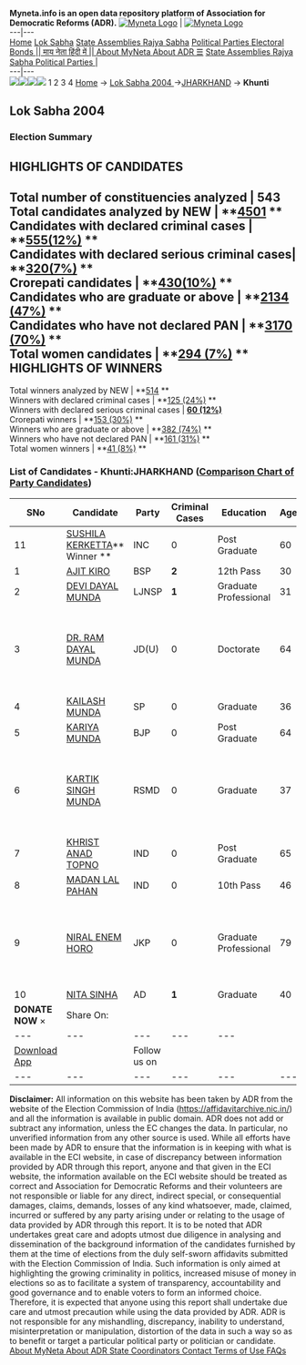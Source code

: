 **Myneta.info is an open data repository platform of Association for Democratic Reforms (ADR).**
[![Myneta Logo](https://www.myneta.info/lib/img/myneta-logo.png)](https://www.myneta.info/) | [![Myneta Logo](https://www.myneta.info/lib/img/adr-logo.png)](https://adrindia.org)  
---|---  
[Home](https://www.myneta.info/) [Lok Sabha](https://www.myneta.info/#ls "Lok Sabha") [ State Assemblies ](https://www.myneta.info/#sa "State Assemblies") [Rajya Sabha](https://www.myneta.info/#rs "Rajya Sabha") [Political Parties ](https://www.myneta.info/party "Political Parties") [ Electoral Bonds ](https://www.myneta.info/electoral_bonds "Electoral Bonds") [ || माय नेता हिंदी में || ](https://translate.google.co.in/translate?prev=hp&hl=en&js=y&u=www.myneta.info&sl=en&tl=hi&history_state0=) [ About MyNeta ](https://adrindia.org/content/about-myneta) [ About ADR ](https://adrindia.org/about-adr/who-we-are) [☰](javascript:void\(0\))
[ State Assemblies ](https://www.myneta.info/#sa "State Assemblies") [ Rajya Sabha ](https://www.myneta.info/#rs "Rajya Sabha") [ Political Parties ](https://www.myneta.info/party "Political Parties")
|   
---|---  
![](https://www.myneta.info/lib/img/banner/banner-1.png)![](https://www.myneta.info/lib/img/banner/banner-2.png)![](https://www.myneta.info/lib/img/banner/banner-3.png)![](https://www.myneta.info/lib/img/banner/banner-4.png)
1  2  3  4 
[Home](https://www.myneta.info/) → [Lok Sabha 2004 ](https://www.myneta.info/loksabha2004/)→[JHARKHAND](https://www.myneta.info/loksabha2004/index.php?action=show_constituencies&state_id=27) → **Khunti**
### 
## Lok Sabha 2004 
###  Election Summary 
HIGHLIGHTS OF CANDIDATES  
---  
Total number of constituencies analyzed |  543   
Total candidates analyzed by NEW | **[4501](https://www.myneta.info/loksabha2004/index.php?action=summary&subAction=candidates_analyzed&sort=candidate#summary) **  
Candidates with declared criminal cases | **[555(12%)](https://www.myneta.info/loksabha2004/index.php?action=summary&subAction=crime&sort=candidate#summary) **  
Candidates with declared serious criminal cases| **[320(7%)](https://www.myneta.info/loksabha2004/index.php?action=summary&subAction=serious_crime&sort=candidate#summary) **  
Crorepati candidates | **[430(10%)](https://www.myneta.info/loksabha2004/index.php?action=summary&subAction=crorepati&sort=candidate#summary) **  
Candidates who are graduate or above | **[2134 (47%)](https://www.myneta.info/loksabha2004/index.php?action=summary&subAction=education&sort=candidate#summary) **  
Candidates who have not declared PAN | **[3170 (70%)](https://www.myneta.info/loksabha2004/index.php?action=summary&subAction=without_pan&sort=candidate#summary) **  
Total women candidates | **[294 (7%)](https://www.myneta.info/loksabha2004/index.php?action=summary&subAction=women_candidate&sort=candidate#summary) **  
HIGHLIGHTS OF WINNERS  
---  
Total winners analyzed by NEW | **[514](https://www.myneta.info/loksabha2004/index.php?action=summary&subAction=winner_analyzed&sort=candidate#summary) **  
Winners with declared criminal cases | **[125 (24%)](https://www.myneta.info/loksabha2004/index.php?action=summary&subAction=winner_crime&sort=candidate#summary) **  
Winners with declared serious criminal cases | **[60 (12%)](https://www.myneta.info/loksabha2004/index.php?action=summary&subAction=winner_serious_crime&sort=candidate#summary)**  
Crorepati winners | **[153 (30%)](https://www.myneta.info/loksabha2004/index.php?action=summary&subAction=winner_crorepati&sort=candidate#summary) **  
Winners who are graduate or above | **[382 (74%)](https://www.myneta.info/loksabha2004/index.php?action=summary&subAction=winner_education&sort=candidate#summary) **  
Winners who have not declared PAN | **[161 (31%)](https://www.myneta.info/loksabha2004/index.php?action=summary&subAction=winner_without_pan&sort=candidate#summary) **  
Total women winners | **[41 (8%)](https://www.myneta.info/loksabha2004/index.php?action=summary&subAction=winner_women&sort=candidate#summary) **  
### List of Candidates - Khunti:JHARKHAND ([Comparison Chart of Party Candidates](https://www.myneta.info/loksabha2004/comparisonchart.php?constituency_id=172))
SNo | Candidate| Party| Criminal Cases| Education| Age| Total Assets| Liabilities  
---|---|---|---|---|---|---|---  
11  | [SUSHILA KERKETTA](https://www.myneta.info/loksabha2004/candidate.php?candidate_id=1558)** Winner ** | INC | 0 | Post Graduate| 60 | Rs 33,28,161 ~ 33 Lacs+ | Rs 0 ~   
1  | [AJIT KIRO](https://www.myneta.info/loksabha2004/candidate.php?candidate_id=1562) | BSP | **2** | 12th Pass| 30 | Nil | Rs 0 ~   
2  | [DEVI DAYAL MUNDA](https://www.myneta.info/loksabha2004/candidate.php?candidate_id=1565) | LJNSP | **1** | Graduate Professional| 31 | Rs 37,500 ~ 37 Thou+ | Rs 0 ~   
3  | [DR. RAM DAYAL MUNDA](https://www.myneta.info/loksabha2004/candidate.php?candidate_id=1561) | JD(U) | 0 | Doctorate| 64 | ![](https://myneta.info/image_v2.php?myneta_folder=loksabha2004&candidate_id=1561&col=ta) | ![](https://myneta.info/image_v2.php?myneta_folder=loksabha2004&candidate_id=1561&col=lia)  
4  | [KAILASH MUNDA](https://www.myneta.info/loksabha2004/candidate.php?candidate_id=1568) | SP | 0 | Graduate| 36 | Nil | Rs 0 ~   
5  | [KARIYA MUNDA](https://www.myneta.info/loksabha2004/candidate.php?candidate_id=1559) | BJP | 0 | Post Graduate| 64 | Rs 18,06,733 ~ 18 Lacs+ | Rs 0 ~   
6  | [KARTIK SINGH MUNDA](https://www.myneta.info/loksabha2004/candidate.php?candidate_id=1564) | RSMD | 0 | Graduate| 37 | ![](https://myneta.info/image_v2.php?myneta_folder=loksabha2004&candidate_id=1564&col=ta) | ![](https://myneta.info/image_v2.php?myneta_folder=loksabha2004&candidate_id=1564&col=lia)  
7  | [KHRIST ANAD TOPNO](https://www.myneta.info/loksabha2004/candidate.php?candidate_id=1566) | IND | 0 | Post Graduate| 65 | Rs 5,00,000 ~ 5 Lacs+ | Rs 0 ~   
8  | [MADAN LAL PAHAN](https://www.myneta.info/loksabha2004/candidate.php?candidate_id=1563) | IND | 0 | 10th Pass| 46 | Rs 30,21,000 ~ 30 Lacs+ | Rs 20,000 ~ 20 Thou+  
9  | [NIRAL ENEM HORO](https://www.myneta.info/loksabha2004/candidate.php?candidate_id=1560) | JKP | 0 | Graduate Professional| 79 | ![](https://myneta.info/image_v2.php?myneta_folder=loksabha2004&candidate_id=1560&col=ta) | ![](https://myneta.info/image_v2.php?myneta_folder=loksabha2004&candidate_id=1560&col=lia)  
10  | [NITA SINHA](https://www.myneta.info/loksabha2004/candidate.php?candidate_id=1567) | AD | **1** | Graduate| 40 | Rs 93,000 ~ 93 Thou+ | Rs 0 ~   
|  **DONATE NOW** × |  Share On:  | [](https://api.whatsapp.com/send?text=https%3A%2F%2Fmyneta.info%2Fpunjab2022%2Findex.php%3Faction%3Dshow_constituencies%26state_id%3D19) | [](https://www.facebook.com/sharer/sharer.php?u=https%3A%2F%2Fmyneta.info%2Fpunjab2022%2Findex.php%3Faction%3Dshow_constituencies%26state_id%3D19) | [](https://twitter.com/share?url=https%3A%2F%2Fmyneta.info%2Fpunjab2022%2Findex.php%3Faction%3Dshow_constituencies%26state_id%3D19)  
---|---|---|---|---  
| [ Download App ](https://play.google.com/store/apps/details?id=com.webrosoft.myneta1&pcampaignid=pcampaignidMKT-Other-global-all-co-prtnr-py-PartBadge-Mar2515-1) | [](https://play.google.com/store/apps/details?id=com.webrosoft.myneta1&pcampaignid=pcampaignidMKT-Other-global-all-co-prtnr-py-PartBadge-Mar2515-1) |  Follow us on  | [](https://www.facebook.com/adrindia.org/) | [](https://twitter.com/adrspeaks) | [](https://groups.google.com/g/national-election-watch?hl=en&pli=1) | [](https://www.instagram.com/adrspeaks/) | [](https://www.youtube.com/user/adrspeaks) | [](https://sharechat.com/profile/adrspeaks)  
---|---|---|---|---|---|---|---|---  
**Disclaimer:** All information on this website has been taken by ADR from the website of the Election Commission of India (https://affidavitarchive.nic.in/) and all the information is available in public domain. ADR does not add or subtract any information, unless the EC changes the data. In particular, no unverified information from any other source is used. While all efforts have been made by ADR to ensure that the information is in keeping with what is available in the ECI website, in case of discrepancy between information provided by ADR through this report, anyone and that given in the ECI website, the information available on the ECI website should be treated as correct and Association for Democratic Reforms and their volunteers are not responsible or liable for any direct, indirect special, or consequential damages, claims, demands, losses of any kind whatsoever, made, claimed, incurred or suffered by any party arising under or relating to the usage of data provided by ADR through this report. It is to be noted that ADR undertakes great care and adopts utmost due diligence in analysing and dissemination of the background information of the candidates furnished by them at the time of elections from the duly self-sworn affidavits submitted with the Election Commission of India. Such information is only aimed at highlighting the growing criminality in politics, increased misuse of money in elections so as to facilitate a system of transparency, accountability and good governance and to enable voters to form an informed choice. Therefore, it is expected that anyone using this report shall undertake due care and utmost precaution while using the data provided by ADR. ADR is not responsible for any mishandling, discrepancy, inability to understand, misinterpretation or manipulation, distortion of the data in such a way so as to benefit or target a particular political party or politician or candidate. 
[ About MyNeta ](https://adrindia.org/content/about-myneta) [ About ADR ](https://adrindia.org/about-adr/who-we-are) [ State Coordinators ](https://adrindia.org/about-adr/state-coordinators) [ Contact ](https://adrindia.org/contact-us) [ Terms of Use ](https://adrindia.org/content/adr-terms-use) [ FAQs ](https://adrindia.org/content/faqs)
